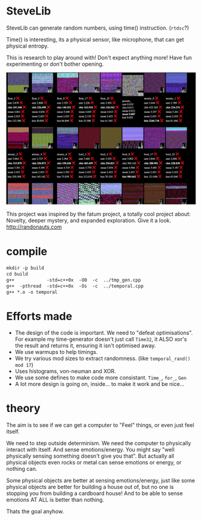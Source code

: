 
# SteveLib

SteveLib can generate random numbers, using time() instruction. (`rtdsc`?) 

Time() is interesting, its a physical sensor, like microphone, that can get physical entropy.

This is research to play around with! Don't expect anything more! Have fun experimenting or don't bother opening.

![Temporal Randomness](screenshot.png)

This project was inspired by the fatum project, a totally cool project about: Novelty, deeper mystery, and expanded exploration. Give it a look. http://randonauts.com    


# compile

    mkdir -p build
    cd build
    g++            -std=c++0x  -O0  -c  ../tmp_gen.cpp
    g++  -pthread  -std=c++0x  -Os  -c  ../temporal.cpp
    g++ *.o -o temporal


# Efforts made

* The design of the code is important. We need to "defeat optimisations". For example my time-generator doesn't just call `Time32`, it ALSO xor's the result and returns it, ensuring it isn't optimised away.
* We use warmups to help timings.
* We try various mod sizes to extract randomness. (like `temporal_rand() mod 17`)
* Uses histograms, von-neuman and XOR.
* We use some defines to make code more consistant. `Time_`, `for_`, `Gen`
* A lot more design is going on, inside... to make it work and be nice...


# theory

The aim is to see if we can get a computer to "Feel" things, or even just feel itself.

We need to step outside determinism. We need the computer to physically interact with itself. And sense emotions/energy. You might say "well physically sensing something doesn't give you that". But actually all physical objects even rocks or metal can sense emotions or energy, or nothing can.

Some physical objects are better at sensing emotions/energy, just like some physical objects are better for building a house out of, but no one is stopping you from building a cardboard house! And to be able to sense emotions AT ALL is better than nothing.

Thats the goal anyhow.

